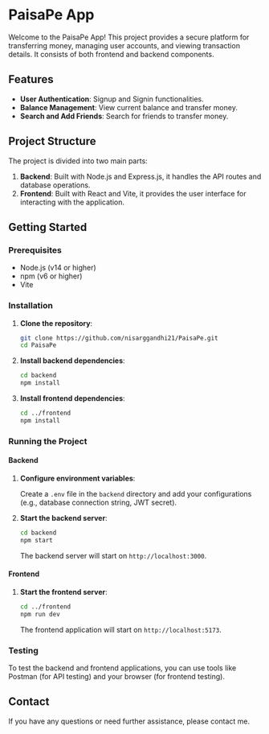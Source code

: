 # PaisaPe App

Welcome to the PaisaPe App! This project provides a secure platform for transferring money, managing user accounts, and viewing transaction details. It consists of both frontend and backend components.

## Features

- **User Authentication**: Signup and Signin functionalities.
- **Balance Management**: View current balance and transfer money.
- **Search and Add Friends**: Search for friends to transfer money.

## Project Structure

The project is divided into two main parts:

1. **Backend**: Built with Node.js and Express.js, it handles the API routes and database operations.
2. **Frontend**: Built with React and Vite, it provides the user interface for interacting with the application.

## Getting Started

### Prerequisites

- Node.js (v14 or higher)
- npm (v6 or higher)
- Vite

### Installation

1. **Clone the repository**:

   ```sh
   git clone https://github.com/nisarggandhi21/PaisaPe.git
   cd PaisaPe
   ```

2. **Install backend dependencies**:

   ```sh
   cd backend
   npm install
   ```

3. **Install frontend dependencies**:

   ```sh
   cd ../frontend
   npm install
   ```

### Running the Project

#### Backend

1. **Configure environment variables**:

   Create a `.env` file in the `backend` directory and add your configurations (e.g., database connection string, JWT secret).

2. **Start the backend server**:

   ```sh
   cd backend
   npm start
   ```

   The backend server will start on `http://localhost:3000`.

#### Frontend

1. **Start the frontend server**:

   ```sh
   cd ../frontend
   npm run dev
   ```

   The frontend application will start on `http://localhost:5173`.

### Testing

To test the backend and frontend applications, you can use tools like Postman (for API testing) and your browser (for frontend testing).

## Contact

If you have any questions or need further assistance, please contact me.
